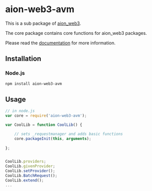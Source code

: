 # aion-web3-avm

This is a sub package of [aion_web3][repo].

The core package contains core functions for aion_web3 packages.

Please read the [documentation](https://docs.aion.network/docs/web3) for more information.


## Installation

### Node.js

```bash
npm install aion-web3-avm
```


## Usage

```js
// in node.js
var core = require('aion-web3-avm');

var CoolLib = function CoolLib() {

    // sets _requestmanager and adds basic functions
    core.packageInit(this, arguments);
    
};


CoolLib.providers;
CoolLib.givenProvider;
CoolLib.setProvider();
CoolLib.BatchRequest();
CoolLib.extend();
...
```

[repo]: https://github.com/aionnetwork/aion_web3
